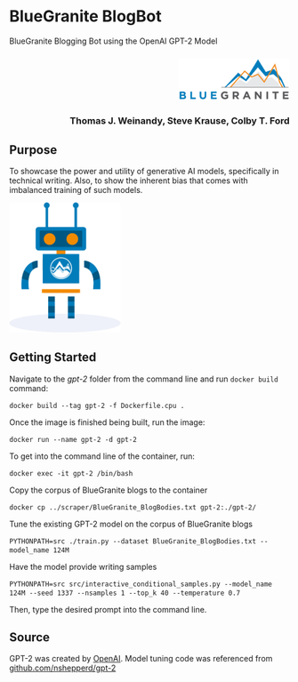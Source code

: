 # BlueGranite BlogBot

BlueGranite Blogging Bot using the OpenAI GPT-2 Model

<h3 align="right"><img src="https://raw.githubusercontent.com/BlueGranite/BlogBot/master/img/bg_logo.png" width="200px" alt="BlueGranite, Inc."></h3>

<h3 align="right">Thomas J. Weinandy, Steve Krause, Colby T. Ford</h3>

## Purpose

To showcase the power and utility of generative AI models, specifically in technical writing. Also, to show the inherent bias that comes with imbalanced training of such models.

<img src="https://raw.githubusercontent.com/BlueGranite/BlogBot/master/img/BlogBot.png" width="200px" alt="">

## Getting Started

Navigate to the _gpt-2_ folder from the command line and run `docker build` command:
```
docker build --tag gpt-2 -f Dockerfile.cpu .
```

Once the image is finished being built, run the image:
```
docker run --name gpt-2 -d gpt-2
```

To get into the command line of the container, run:
```
docker exec -it gpt-2 /bin/bash
```

Copy the corpus of BlueGranite blogs to the container
```
docker cp ../scraper/BlueGranite_BlogBodies.txt gpt-2:./gpt-2/
```

Tune the existing GPT-2 model on the corpus of BlueGranite blogs
```
PYTHONPATH=src ./train.py --dataset BlueGranite_BlogBodies.txt --model_name 124M
```

Have the model provide writing samples
```
PYTHONPATH=src src/interactive_conditional_samples.py --model_name 124M --seed 1337 --nsamples 1 --top_k 40 --temperature 0.7
```

Then, type the desired prompt into the command line.


## Source
GPT-2 was created by [OpenAI](https://openai.com/blog/better-language-models/). Model tuning code was referenced from [github.com/nshepperd/gpt-2](https://github.com/nshepperd/gpt-2)
